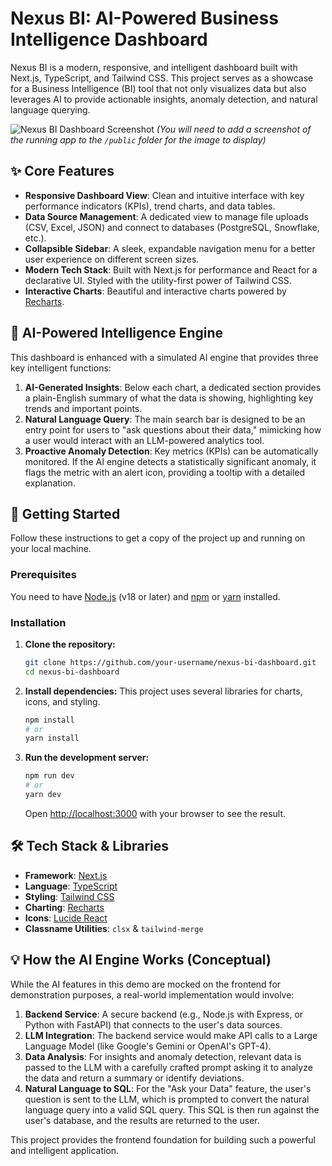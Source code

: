 # Nexus BI: AI-Powered Business Intelligence Dashboard

Nexus BI is a modern, responsive, and intelligent dashboard built with Next.js, TypeScript, and Tailwind CSS. This project serves as a showcase for a Business Intelligence (BI) tool that not only visualizes data but also leverages AI to provide actionable insights, anomaly detection, and natural language querying.

![Nexus BI Dashboard Screenshot](./public/screenshot.png) 
*(You will need to add a screenshot of the running app to the `/public` folder for the image to display)*

## ✨ Core Features

*   **Responsive Dashboard View**: Clean and intuitive interface with key performance indicators (KPIs), trend charts, and data tables.
*   **Data Source Management**: A dedicated view to manage file uploads (CSV, Excel, JSON) and connect to databases (PostgreSQL, Snowflake, etc.).
*   **Collapsible Sidebar**: A sleek, expandable navigation menu for a better user experience on different screen sizes.
*   **Modern Tech Stack**: Built with Next.js for performance and React for a declarative UI. Styled with the utility-first power of Tailwind CSS.
*   **Interactive Charts**: Beautiful and interactive charts powered by [Recharts](https://recharts.org/).

## 🤖 AI-Powered Intelligence Engine

This dashboard is enhanced with a simulated AI engine that provides three key intelligent functions:

1.  **AI-Generated Insights**: Below each chart, a dedicated section provides a plain-English summary of what the data is showing, highlighting key trends and important points.
2.  **Natural Language Query**: The main search bar is designed to be an entry point for users to "ask questions about their data," mimicking how a user would interact with an LLM-powered analytics tool.
3.  **Proactive Anomaly Detection**: Key metrics (KPIs) can be automatically monitored. If the AI engine detects a statistically significant anomaly, it flags the metric with an alert icon, providing a tooltip with a detailed explanation.

## 🚀 Getting Started

Follow these instructions to get a copy of the project up and running on your local machine.

### Prerequisites

You need to have [Node.js](https://nodejs.org/) (v18 or later) and [npm](https://www.npmjs.com/) or [yarn](https://yarnpkg.com/) installed.

### Installation

1.  **Clone the repository:**
    ```bash
    git clone https://github.com/your-username/nexus-bi-dashboard.git
    cd nexus-bi-dashboard
    ```

2.  **Install dependencies:**
    This project uses several libraries for charts, icons, and styling.
    ```bash
    npm install
    # or
    yarn install
    ```

3.  **Run the development server:**
    ```bash
    npm run dev
    # or
    yarn dev
    ```
    Open [http://localhost:3000](http://localhost:3000) with your browser to see the result.

## 🛠️ Tech Stack & Libraries

*   **Framework**: [Next.js](https://nextjs.org/)
*   **Language**: [TypeScript](https://www.typescriptlang.org/)
*   **Styling**: [Tailwind CSS](https://tailwindcss.com/)
*   **Charting**: [Recharts](https://recharts.org/en-US/)
*   **Icons**: [Lucide React](https://lucide.dev/)
*   **Classname Utilities**: `clsx` & `tailwind-merge`

## 💡 How the AI Engine Works (Conceptual)

While the AI features in this demo are mocked on the frontend for demonstration purposes, a real-world implementation would involve:

1.  **Backend Service**: A secure backend (e.g., Node.js with Express, or Python with FastAPI) that connects to the user's data sources.
2.  **LLM Integration**: The backend service would make API calls to a Large Language Model (like Google's Gemini or OpenAI's GPT-4).
3.  **Data Analysis**: For insights and anomaly detection, relevant data is passed to the LLM with a carefully crafted prompt asking it to analyze the data and return a summary or identify deviations.
4.  **Natural Language to SQL**: For the "Ask your Data" feature, the user's question is sent to the LLM, which is prompted to convert the natural language query into a valid SQL query. This SQL is then run against the user's database, and the results are returned to the user.

This project provides the frontend foundation for building such a powerful and intelligent application.
